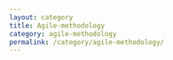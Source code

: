 ```yaml
---
layout: category
title: Agile-methodology
category: agile-methodology
permalink: /category/agile-methodology/
---
```

